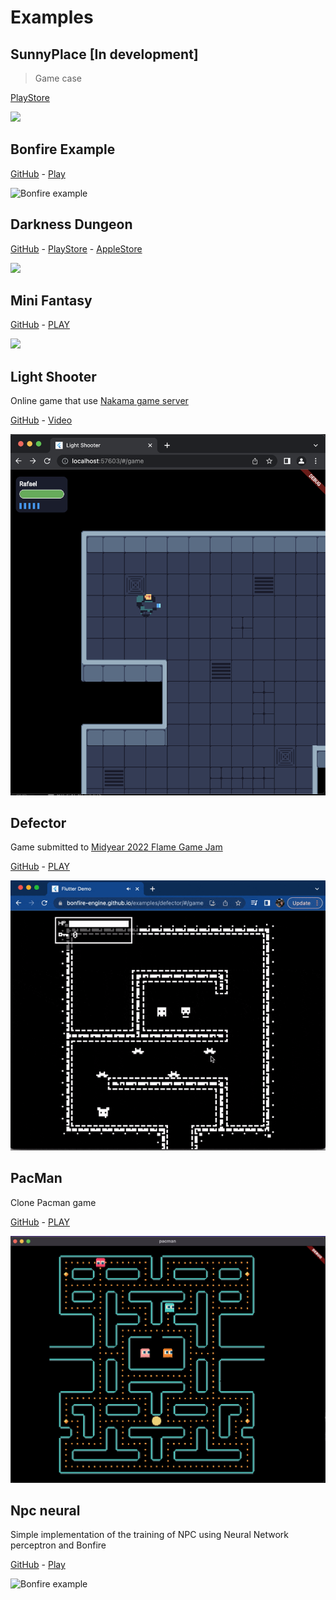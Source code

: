 # Examples

## SunnyPlace [In development]
> Game case

[PlayStore](https://play.google.com/store/apps/details?id=br.com.sunnyplace)

![](../../_media/sunnyplace.gif)

## Bonfire Example
[GitHub](https://github.com/RafaelBarbosatec/bonfire/tree/v3.0.0/example)    -   [Play](https://bonfire-engine.github.io/examples/bonfire-v3/)

![Bonfire example](https://bonfire-engine.github.io/examples/bonfire-v3 ':include :type=iframe width=100% height=500px') 

## Darkness Dungeon
[GitHub](https://github.com/RafaelBarbosatec/darkness_dungeon) - [PlayStore](https://play.google.com/store/apps/details?id=com.rafaelbarbosatec.darkness_dungeon) - [AppleStore](https://apps.apple.com/us/app/darkness-dungeon/id1506675248)

![](../../_media/example_darkness.gif)

## Mini Fantasy

[GitHub](https://github.com/RafaelBarbosatec/mini_fantasy)   -   [PLAY](https://bonfire-engine.github.io/examples/mini_fantasy/)

![](../../_media/example_mini_fantasy.gif)

## Light Shooter

Online game that use [Nakama game server](https://flutter-nakama.gitbook.io/flutter-nakama/)

[GitHub](https://github.com/RafaelBarbosatec/light_shooter) - 
[Video](https://twitter.com/RafaBarbosaTec/status/1656049304413274113)

![](../../_media/light_shoot.png)

## Defector

Game submitted to [Midyear 2022 Flame Game Jam](https://itch.io/jam/2nd-flame-game-jam/rate/1672215)

[GitHub](https://github.com/RafaelBarbosatec/defector)   -   [PLAY](https://rafaelbarbosatec.itch.io/defector)

![](../../_media/defector.gif)

## PacMan

Clone Pacman game

[GitHub](https://github.com/RafaelBarbosatec/pacman)   -   [PLAY](https://rafaelbarbosatec.itch.io/pacman-bonfire)

![](../../_media/pacman.png)


## Npc neural

Simple implementation of the training of NPC using Neural Network perceptron and Bonfire


[GitHub](https://github.com/RafaelBarbosatec/npc_neural_training)    -   [Play](https://bonfire-engine.github.io/examples/neural-network)

![Bonfire example](https://bonfire-engine.github.io/examples/neural-network ':include :type=iframe width=100% height=600px') 

